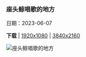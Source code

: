 ### 座头鲸唱歌的地方

日期：2023-06-07

**下载**  |  [1920x1080](https://cn.bing.com/th?id=OHR.PlayfulHumpback_ZH-CN2241016258_1920x1080.jpg)  |  [3840x2160](https://cn.bing.com/th?id=OHR.PlayfulHumpback_ZH-CN2241016258_UHD.jpg)

![座头鲸唱歌的地方](https://cn.bing.com/th?id=OHR.PlayfulHumpback_ZH-CN2241016258_1920x1080.jpg "座头鲸 (© Philip Thurston/Getty Images)")


